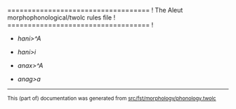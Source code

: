 =================================== !
The Aleut morphophonological/twolc rules file !
=================================== !

* *hani>^A*
* *hani>i*

* *anax>^A*
* *anag>a*

* * *

<small>This (part of) documentation was generated from [src/fst/morphology/phonology.twolc](https://github.com/giellalt/lang-ale/blob/main/src/fst/morphology/phonology.twolc)</small>
